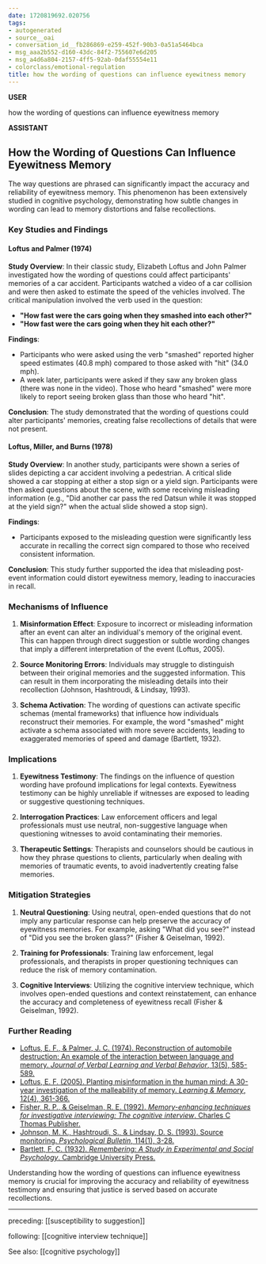 ```yaml
---
date: 1720819692.020756
tags:
- autogenerated
- source__oai
- conversation_id__fb286869-e259-452f-90b3-0a51a5464bca
- msg_aaa2b552-d160-43dc-84f2-755607e6d205
- msg_a4d6a804-2157-4ff5-92ab-0daf55554e11
- colorclass/emotional-regulation
title: how the wording of questions can influence eyewitness memory
---
```


**USER**

how the wording of questions can influence eyewitness memory


**ASSISTANT**

## How the Wording of Questions Can Influence Eyewitness Memory

The way questions are phrased can significantly impact the accuracy and reliability of eyewitness memory. This phenomenon has been extensively studied in cognitive psychology, demonstrating how subtle changes in wording can lead to memory distortions and false recollections.

### Key Studies and Findings

#### Loftus and Palmer (1974)

**Study Overview**: In their classic study, Elizabeth Loftus and John Palmer investigated how the wording of questions could affect participants' memories of a car accident. Participants watched a video of a car collision and were then asked to estimate the speed of the vehicles involved. The critical manipulation involved the verb used in the question:
- **"How fast were the cars going when they **smashed** into each other?"**
- **"How fast were the cars going when they **hit** each other?"**

**Findings**:
- Participants who were asked using the verb "smashed" reported higher speed estimates (40.8 mph) compared to those asked with "hit" (34.0 mph).
- A week later, participants were asked if they saw any broken glass (there was none in the video). Those who heard "smashed" were more likely to report seeing broken glass than those who heard "hit".

**Conclusion**: The study demonstrated that the wording of questions could alter participants' memories, creating false recollections of details that were not present.

#### Loftus, Miller, and Burns (1978)

**Study Overview**: In another study, participants were shown a series of slides depicting a car accident involving a pedestrian. A critical slide showed a car stopping at either a stop sign or a yield sign. Participants were then asked questions about the scene, with some receiving misleading information (e.g., "Did another car pass the red Datsun while it was stopped at the yield sign?" when the actual slide showed a stop sign).

**Findings**:
- Participants exposed to the misleading question were significantly less accurate in recalling the correct sign compared to those who received consistent information.

**Conclusion**: This study further supported the idea that misleading post-event information could distort eyewitness memory, leading to inaccuracies in recall.

### Mechanisms of Influence

1. **Misinformation Effect**: Exposure to incorrect or misleading information after an event can alter an individual's memory of the original event. This can happen through direct suggestion or subtle wording changes that imply a different interpretation of the event (Loftus, 2005).

2. **Source Monitoring Errors**: Individuals may struggle to distinguish between their original memories and the suggested information. This can result in them incorporating the misleading details into their recollection (Johnson, Hashtroudi, & Lindsay, 1993).

3. **Schema Activation**: The wording of questions can activate specific schemas (mental frameworks) that influence how individuals reconstruct their memories. For example, the word "smashed" might activate a schema associated with more severe accidents, leading to exaggerated memories of speed and damage (Bartlett, 1932).

### Implications

1. **Eyewitness Testimony**: The findings on the influence of question wording have profound implications for legal contexts. Eyewitness testimony can be highly unreliable if witnesses are exposed to leading or suggestive questioning techniques.

2. **Interrogation Practices**: Law enforcement officers and legal professionals must use neutral, non-suggestive language when questioning witnesses to avoid contaminating their memories.

3. **Therapeutic Settings**: Therapists and counselors should be cautious in how they phrase questions to clients, particularly when dealing with memories of traumatic events, to avoid inadvertently creating false memories.

### Mitigation Strategies

1. **Neutral Questioning**: Using neutral, open-ended questions that do not imply any particular response can help preserve the accuracy of eyewitness memories. For example, asking "What did you see?" instead of "Did you see the broken glass?" (Fisher & Geiselman, 1992).

2. **Training for Professionals**: Training law enforcement, legal professionals, and therapists in proper questioning techniques can reduce the risk of memory contamination.

3. **Cognitive Interviews**: Utilizing the cognitive interview technique, which involves open-ended questions and context reinstatement, can enhance the accuracy and completeness of eyewitness recall (Fisher & Geiselman, 1992).

### Further Reading

- [Loftus, E. F., & Palmer, J. C. (1974). Reconstruction of automobile destruction: An example of the interaction between language and memory. *Journal of Verbal Learning and Verbal Behavior*, 13(5), 585-589.](https://www.sciencedirect.com/science/article/abs/pii/S0022537174800113)
- [Loftus, E. F. (2005). Planting misinformation in the human mind: A 30-year investigation of the malleability of memory. *Learning & Memory*, 12(4), 361-366.](https://www.ncbi.nlm.nih.gov/pmc/articles/PMC1369517/)
- [Fisher, R. P., & Geiselman, R. E. (1992). *Memory-enhancing techniques for investigative interviewing: The cognitive interview*. Charles C Thomas Publisher.](https://www.ccthomas.com/details.cfm?P_ISBN13=9780398083854)
- [Johnson, M. K., Hashtroudi, S., & Lindsay, D. S. (1993). Source monitoring. *Psychological Bulletin*, 114(1), 3-28.](https://psycnet.apa.org/doi/10.1037/0033-2909.114.1.3)
- [Bartlett, F. C. (1932). *Remembering: A Study in Experimental and Social Psychology*. Cambridge University Press.](https://www.cambridge.org/core/books/remembering/35BD3E3FF29601AB3B3DD1D6DFBDABA4)

Understanding how the wording of questions can influence eyewitness memory is crucial for improving the accuracy and reliability of eyewitness testimony and ensuring that justice is served based on accurate recollections.


---

preceding: [[susceptibility to suggestion]]  


following: [[cognitive interview technique]]

See also: [[cognitive psychology]]